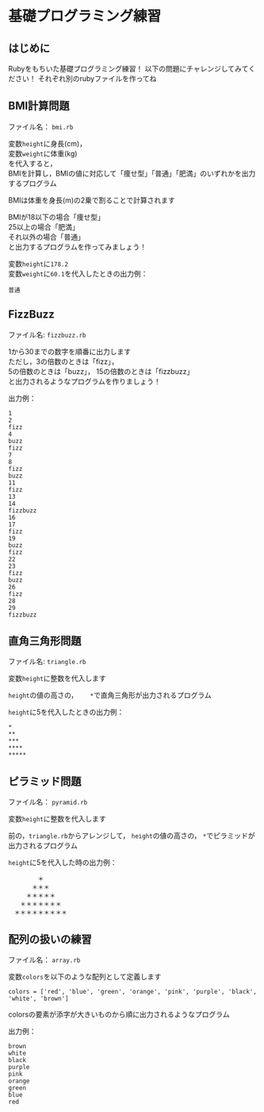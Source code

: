 # 基礎プログラミング練習
## はじめに
Rubyをもちいた基礎プログラミング練習！
以下の問題にチャレンジしてみてください！
それぞれ別のrubyファイルを作ってね
## BMI計算問題
ファイル名： `bmi.rb`

変数`height`に身長(cm)，  
変数`weight`に体重(kg)  
を代入すると，  
BMIを計算し，BMIの値に対応して「痩せ型」「普通」「肥満」のいずれかを出力するプログラム

BMIは体重を身長(m)の2乗で割ることで計算されます

BMIが18以下の場合「痩せ型」  
25以上の場合「肥満」  
それ以外の場合「普通」  
と出力するプログラムを作ってみましょう！

変数`height`に`178.2`  
変数`weight`に`60.1`を代入したときの出力例：
```
普通
```

## FizzBuzz
ファイル名: `fizzbuzz.rb`

1から30までの数字を順番に出力します  
ただし，3の倍数のときは「fizz」，  
5の倍数のときは「buzz」，
15の倍数のときは「fizzbuzz」  
と出力されるようなプログラムを作りましょう！

出力例：
```
1
2
fizz
4
buzz
fizz
7
8
fizz
buzz
11
fizz
13
14
fizzbuzz
16
17
fizz
19
buzz
fizz
22
23
fizz
buzz
26
fizz
28
29
fizzbuzz
```

## 直角三角形問題
ファイル名: `triangle.rb`

変数`height`に整数を代入します

`height`の値の高さの，　　
`*`で直角三角形が出力されるプログラム

`height`に5を代入したときの出力例：
```
*
**
***
****
*****
```

## ピラミッド問題
ファイル名： `pyramid.rb`

変数`height`に整数を代入します

前の，`triangle.rb`からアレンジして，
`height`の値の高さの，
`*`でピラミッドが出力されるプログラム

`height`に5を代入した時の出力例：
```
　　　　　＊
　　　　＊＊＊
　　　＊＊＊＊＊
　　＊＊＊＊＊＊＊
　＊＊＊＊＊＊＊＊＊
```


## 配列の扱いの練習
ファイル名： `array.rb`

変数`colors`を以下のような配列として定義します
```
colors = ['red', 'blue', 'green', 'orange', 'pink', 'purple', 'black', 'white', 'brown']
```

colorsの要素が添字が大きいものから順に出力されるようなプログラム

出力例：
```
brown
white
black
purple
pink
orange
green
blue
red
```